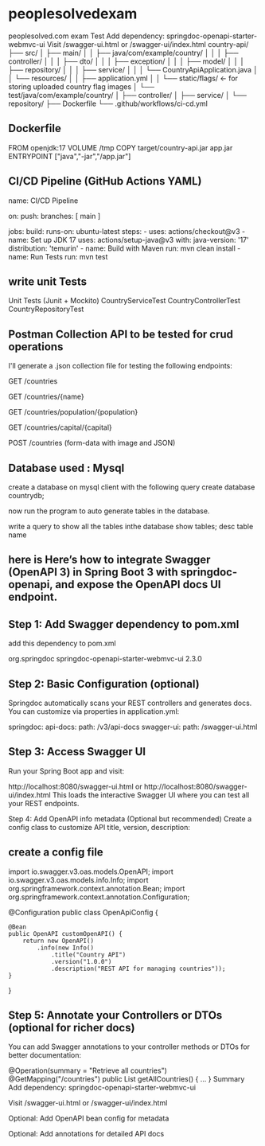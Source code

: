 # peoplesolvedexam
peoplesolved.com exam Test
Add dependency: springdoc-openapi-starter-webmvc-ui
Visit /swagger-ui.html or /swagger-ui/index.html
country-api/
├── src/
│   ├── main/
│   │   ├── java/com/example/country/
│   │   │   ├── controller/
│   │   │   ├── dto/
│   │   │   ├── exception/
│   │   │   ├── model/
│   │   │   ├── repository/
│   │   │   ├── service/
│   │   │   └── CountryApiApplication.java
│   │   └── resources/
│   │       ├── application.yml
│   │       └── static/flags/  ← for storing uploaded country flag images
│   └── test/java/com/example/country/
│       ├── controller/
│       ├── service/
│       └── repository/
├── Dockerfile
└── .github/workflows/ci-cd.yml

Dockerfile
-------------
FROM openjdk:17
VOLUME /tmp
COPY target/country-api.jar app.jar
ENTRYPOINT ["java","-jar","/app.jar"]

CI/CD Pipeline (GitHub Actions YAML)
--------------------------------------
name: CI/CD Pipeline

on:
  push:
    branches: [ main ]

jobs:
  build:
    runs-on: ubuntu-latest
    steps:
      - uses: actions/checkout@v3
      - name: Set up JDK 17
        uses: actions/setup-java@v3
        with:
          java-version: '17'
          distribution: 'temurin'
      - name: Build with Maven
        run: mvn clean install
      - name: Run Tests
        run: mvn test



write unit Tests 
--------------------
Unit Tests (Junit + Mockito)
CountryServiceTest
CountryControllerTest
CountryRepositoryTest


Postman Collection API to be tested  for crud operations
-------------------------------------------------------------
I'll generate a .json collection file for testing the following endpoints:

GET /countries

GET /countries/{name}

GET /countries/population/{population}

GET /countries/capital/{capital}

POST /countries (form-data with image and JSON)

Database used : Mysql
---------------------
create a database on mysql client with the following query 
create database countrydb;

now run the program to auto generate tables in the database.

write a query to show all the tables inthe database
show tables;
desc table name

here is Here’s how to integrate Swagger (OpenAPI 3) in Spring Boot 3 with springdoc-openapi, and expose the OpenAPI docs UI endpoint.
-------------------------------------------------------------------------------------------------------------------------------------------

Step 1: Add Swagger dependency to pom.xml
---------------------------------------------
add this dependency to pom.xml

<dependency>
  <groupId>org.springdoc</groupId>
  <artifactId>springdoc-openapi-starter-webmvc-ui</artifactId>
  <version>2.3.0</version>
</dependency>

Step 2: Basic Configuration (optional)
----------------------------------------
Springdoc automatically scans your REST controllers and generates docs. You can customize via properties in application.yml:

springdoc:
  api-docs:
    path: /v3/api-docs
  swagger-ui:
    path: /swagger-ui.html

    
Step 3: Access Swagger UI
-----------------------------
Run your Spring Boot app and visit:

http://localhost:8080/swagger-ui.html
or
http://localhost:8080/swagger-ui/index.html
This loads the interactive Swagger UI where you can test all your REST endpoints.

Step 4: Add OpenAPI info metadata (Optional but recommended)
Create a config class to customize API title, version, description:

create a config file
---------------------------

import io.swagger.v3.oas.models.OpenAPI;
import io.swagger.v3.oas.models.info.Info;
import org.springframework.context.annotation.Bean;
import org.springframework.context.annotation.Configuration;

@Configuration
public class OpenApiConfig {

    @Bean
    public OpenAPI customOpenAPI() {
        return new OpenAPI()
            .info(new Info()
                .title("Country API")
                .version("1.0.0")
                .description("REST API for managing countries"));
    }
}


Step 5: Annotate your Controllers or DTOs (optional for richer docs)
--------------------------------------------------------------------------
You can add Swagger annotations to your controller methods or DTOs for better documentation:


@Operation(summary = "Retrieve all countries")
@GetMapping("/countries")
public List<CountryResponseDTO> getAllCountries() { ... }
Summary
Add dependency: springdoc-openapi-starter-webmvc-ui

Visit /swagger-ui.html or /swagger-ui/index.html

Optional: Add OpenAPI bean config for metadata

Optional: Add annotations for detailed API docs

